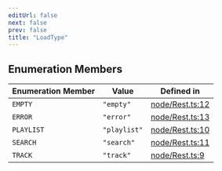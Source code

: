 ```yaml
---
editUrl: false
next: false
prev: false
title: "LoadType"
---
```


## Enumeration Members

| Enumeration Member | Value | Defined in |
| ------ | ------ | ------ |
| <a id="empty" name="empty"></a> `EMPTY` | `"empty"` | [node/Rest.ts:12](https://github.com/shipgirlproject/shoukaku/blob/428f92c432a1875d1770e54c312147a1f47a448d/src/node/Rest.ts#L12) |
| <a id="error" name="error"></a> `ERROR` | `"error"` | [node/Rest.ts:13](https://github.com/shipgirlproject/shoukaku/blob/428f92c432a1875d1770e54c312147a1f47a448d/src/node/Rest.ts#L13) |
| <a id="playlist" name="playlist"></a> `PLAYLIST` | `"playlist"` | [node/Rest.ts:10](https://github.com/shipgirlproject/shoukaku/blob/428f92c432a1875d1770e54c312147a1f47a448d/src/node/Rest.ts#L10) |
| <a id="search" name="search"></a> `SEARCH` | `"search"` | [node/Rest.ts:11](https://github.com/shipgirlproject/shoukaku/blob/428f92c432a1875d1770e54c312147a1f47a448d/src/node/Rest.ts#L11) |
| <a id="track" name="track"></a> `TRACK` | `"track"` | [node/Rest.ts:9](https://github.com/shipgirlproject/shoukaku/blob/428f92c432a1875d1770e54c312147a1f47a448d/src/node/Rest.ts#L9) |
